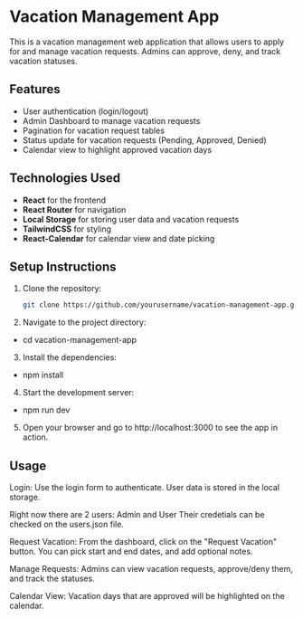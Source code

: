 # Vacation Management App

This is a vacation management web application that allows users to apply for and manage vacation requests. Admins can approve, deny, and track vacation statuses.

## Features
- User authentication (login/logout)
- Admin Dashboard to manage vacation requests
- Pagination for vacation request tables
- Status update for vacation requests (Pending, Approved, Denied)
- Calendar view to highlight approved vacation days

## Technologies Used
- **React** for the frontend
- **React Router** for navigation
- **Local Storage** for storing user data and vacation requests
- **TailwindCSS** for styling
- **React-Calendar** for calendar view and date picking

## Setup Instructions

1. Clone the repository:
   ```bash
   git clone https://github.com/yourusername/vacation-management-app.git
   
2. Navigate to the project directory:

- cd vacation-management-app

3. Install the dependencies:
   
- npm install

4. Start the development server:

- npm run dev
  
5. Open your browser and go to http://localhost:3000 to see the app in action.

## Usage
Login: Use the login form to authenticate. User data is stored in the local storage.

Right now there are 2 users:
Admin and User
Their credetials can be checked on the users.json file.

Request Vacation: From the dashboard, click on the "Request Vacation" button. You can pick start and end dates, and add optional notes.

Manage Requests: Admins can view vacation requests, approve/deny them, and track the statuses.

Calendar View: Vacation days that are approved will be highlighted on the calendar.
